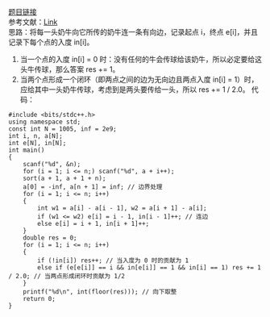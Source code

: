 [题目链接](https://www.acwing.com/problem/content/description/1740/)  
参考文献：[Link](https://www.acwing.com/solution/content/89237/)  
思路：将每一头奶牛向它所传的奶牛连一条有向边，记录起点 i，终点 e[i]，并且记录下每个点的入度 in[i]。  
1. 当一个点的入度 in[i] = 0 时：没有任何的牛会传球给该奶牛，所以必定要给这头牛传球，那么答案 res += 1。
2. 当两个点形成一个闭环（即两点之间的边为无向边且两点入度 in[i] = 1）时，应给其中一头奶牛传球，考虑到是两头要传给一头，所以 res += 1 / 2.0。
代码：   
```
#include <bits/stdc++.h>
using namespace std;
const int N = 1005, inf = 2e9;
int i, n, a[N];
int e[N], in[N];
int main()
{
    scanf("%d", &n);
    for (i = 1; i <= n;) scanf("%d", a + i++);
    sort(a + 1, a + 1 + n);
    a[0] = -inf, a[n + 1] = inf; // 边界处理
    for (i = 1; i <= n; i++) 
    {
        int w1 = a[i] - a[i - 1], w2 = a[i + 1] - a[i];
        if (w1 <= w2) e[i] = i - 1, in[i - 1]++; // 连边
        else e[i] = i + 1, in[i + 1]++;
    }
    double res = 0;
    for (i = 1; i <= n; i++)
    {
        if (!in[i]) res++; // 当入度为 0 时的贡献为 1
        else if (e[e[i]] == i && in[e[i]] == 1 && in[i] == 1) res += 1 / 2.0; // 当两点形成闭环时贡献为 1/2
    }
    printf("%d\n", int(floor(res))); // 向下取整
    return 0;
}
```

